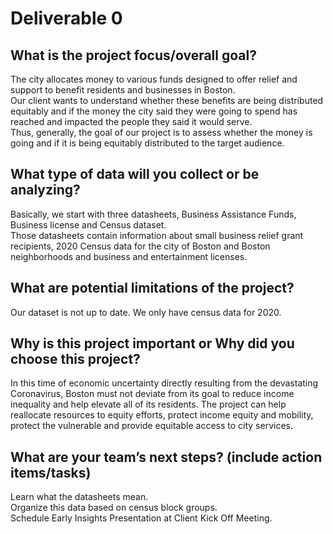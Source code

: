 # Deliverable 0

## What is the project focus/overall goal?
The city allocates money to various funds designed to offer relief and support to benefit residents and businesses in Boston. \
Our client wants to understand whether these benefits are being distributed equitably and if the money the city said they were going to spend has reached and impacted the people they said it would serve. \
Thus, generally, the goal of our project is to assess whether the money is going and if it is being equitably distributed to the target audience. <br>

## What type of data will you collect or be analyzing?
Basically, we start with three datasheets, Business Assistance Funds, Business license and Census dataset.  
Those datasheets contain information about small business relief grant recipients, 2020 Census data for the city of Boston and Boston neighborhoods and business and entertainment licenses.

## What are potential limitations of the project?
Our dataset is not up to date. We only have census data for 2020.

## Why is this project important or Why did you choose this project?
In this time of economic uncertainty directly resulting from the devastating Coronavirus, Boston must not deviate from its goal to reduce income inequality and help elevate all of its residents. The project can help reallocate resources to equity efforts, protect income equity and mobility, protect the vulnerable and provide equitable access to city services.

## What are your team’s next steps? (include action items/tasks)
Learn what the datasheets mean. <br>
Organize this data based on census block groups.  <br>
Schedule Early Insights Presentation at Client Kick Off Meeting.

